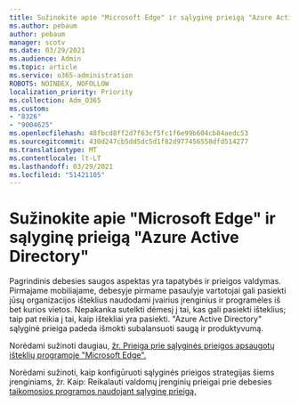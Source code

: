 ```yaml
---
title: Sužinokite apie "Microsoft Edge" ir sąlyginę prieigą "Azure Active Directory"
ms.author: pebaum
author: pebaum
manager: scotv
ms.date: 03/29/2021
ms.audience: Admin
ms.topic: article
ms.service: o365-administration
ROBOTS: NOINDEX, NOFOLLOW
localization_priority: Priority
ms.collection: Adm_O365
ms.custom:
- "8326"
- "9004625"
ms.openlocfilehash: 48fbcd8ff2d7f63cf5fc1f6e99b604cb84aedc53
ms.sourcegitcommit: 430d247cb5dd5dc5d1f82d977456558dfd514277
ms.translationtype: MT
ms.contentlocale: lt-LT
ms.lasthandoff: 03/29/2021
ms.locfileid: "51421105"
---
```

# <a name="learn-about-microsoft-edge-and-conditional-access-in-azure-active-directory"></a>Sužinokite apie "Microsoft Edge" ir sąlyginę prieigą "Azure Active Directory"

Pagrindinis debesies saugos aspektas yra tapatybės ir prieigos valdymas. Pirmajame mobiliajame, debesyje pirmame pasaulyje vartotojai gali pasiekti jūsų organizacijos išteklius naudodami įvairius įrenginius ir programėles iš bet kurios vietos. Nepakanka sutelkti dėmesį į tai, kas gali pasiekti išteklius; taip pat reikia į tai, kaip ištekliai yra pasiekti. "Azure Active Directory" sąlyginė prieiga padeda išmokti subalansuoti saugą ir produktyvumą.

Norėdami sužinoti daugiau, [žr. Prieiga prie sąlyginės prieigos apsaugotų išteklių programoje "Microsoft Edge".](https://go.microsoft.com/fwlink/?linkid=2152158)

Norėdami sužinoti, kaip konfigūruoti sąlyginės prieigos strategijas šiems įrenginiams, žr. Kaip: Reikalauti valdomų įrenginių prieigai prie debesies [taikomosios programos naudojant sąlyginę prieigą.](https://go.microsoft.com/fwlink/?linkid=2137682)